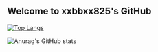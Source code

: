 
   
## Welcome to xxbbxx825's GitHub
[![Top Langs](https://github-readme-stats.vercel.app/api/top-langs/?username=xxbbxx825&layout=)](https://github.com/anuraghazra/github-readme-stats)

![Anurag's GitHub stats](https://github-readme-stats.vercel.app/api?username=xxbbxx825&show_icons=true&theme=merko)


<!--
**xxbbxx825/xxbbxx825** is a ✨ _special_ ✨ repository because its `README.md` (this file) appears on your GitHub profile.
Here are some ideas to get you started:
- 🔭 I’m currently working on ...
- 🌱 I’m currently learning ...
- 👯 I’m looking to collaborate on ...
- 🤔 I’m looking for help with ...
- 💬 Ask me about ...
- 📫 How to reach me: ...
- 😄 Pronouns: ...
- ⚡ Fun fact: ...
-->
